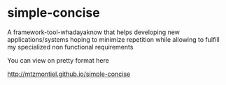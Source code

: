 simple-concise
==============

A framework-tool-whadayaknow that helps developing new applications/systems hoping to minimize repetition while allowing to fulfill my specialized non functional requirements

You can view on pretty format here

http://mtzmontiel.github.io/simple-concise
